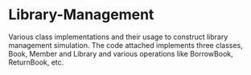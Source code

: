 # Library-Management
Various class implementations and their usage to construct library management simulation.
The code attached implements three classes, Book, Member and Library and various operations like BorrowBook, ReturnBook, etc.

